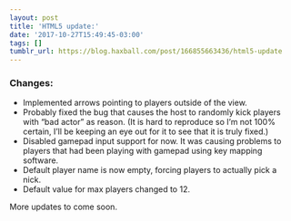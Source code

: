 ```yaml
---
layout: post
title: 'HTML5 update:'
date: '2017-10-27T15:49:45-03:00'
tags: []
tumblr_url: https://blog.haxball.com/post/166855663436/html5-update
---
```

### Changes:

- Implemented arrows pointing to players outside of the view.
- Probably fixed the bug that causes the host to randomly kick players with “bad actor” as reason. (It is hard to reproduce so I’m not 100% certain, I’ll be keeping an eye out for it to see that it is truly fixed.)
- Disabled gamepad input support for now. It was causing problems to players that had been playing with gamepad using key mapping software.
- Default player name is now empty, forcing players to actually pick a nick.
- Default value for max players changed to 12.

More updates to come soon.

